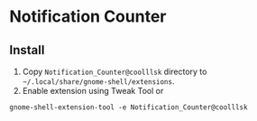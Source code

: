 # Notification Counter

## Install

1. Copy `Notification_Counter@coolllsk` directory to `~/.local/share/gnome-shell/extensions`.
2. Enable extension using Tweak Tool or
```
gnome-shell-extension-tool -e Notification_Counter@coolllsk
```
